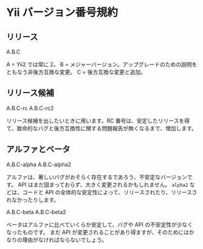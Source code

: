 Yii バージョン番号規約
======================

リリース
--------

A.B.C

A = Yii2 では常に 2。
B = メジャーバージョン。アップグレードのための説明をともなう非後方互換な変更。
C = 後方互換な変更と追加。

リリース候補
------------

A.B.C-rc
A.B.C-rc2

リリース候補を出したいときに用います。RC 番号は、安定したリリースを得て、致命的なバグと後方互換性に関する問題報告が無くなるまで、増加します。

アルファとベータ
----------------

A.B.C-alpha
A.B.C-alpha2

アルファは、著しいバグがおそらく存在するであろう、不安定なバージョンです。
API はまだ固まっておらず、大きく変更されるかもしれません。
`alpha2` などは、コードと API の全体的な安定性によって、リリースされたり、リリースされなかったりします。

A.B.C-beta
A.B.C-beta2

ベータはアルファに比べていくらか安定して、バグや API の不安定性が少なくなったものです。
まだ API が変更されることがあり得ますが、そのためにはかなりの理由がなければならないでしょう。
